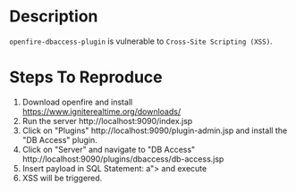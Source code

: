 # Description

`openfire-dbaccess-plugin` is vulnerable to `Cross-Site Scripting (XSS)`.

# Steps To Reproduce

1. Download openfire and install https://www.igniterealtime.org/downloads/
2. Run the server http://localhost:9090/index.jsp
3. Click on "Plugins" http://localhost:9090/plugin-admin.jsp and install the "DB Access" plugin.
4. Click on "Server" and navigate to "DB Access" http://localhost:9090/plugins/dbaccess/db-access.jsp
5. Insert payload in SQL Statement: a"><ScRiPt>alert('XSS')</ScRiPt> and execute
6. XSS will be triggered.
